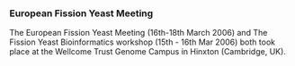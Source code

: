 ### European Fission Yeast Meeting

The European Fission Yeast Meeting (16th-18th March 2006) and The
Fission Yeast Bioinformatics workshop (15th - 16th Mar 2006) both took
place at the Wellcome Trust Genome Campus in Hinxton (Cambridge, UK).

